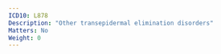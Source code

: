 ```yaml
---
ICD10: L878
Description: "Other transepidermal elimination disorders"
Matters: No
Weight: 0
---
```

